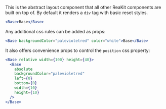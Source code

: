 This is the abstract layout component that all other ReaKit components are built on top of. By default it renders a `div` tag with basic reset styles.

```jsx
<Base>Base</Base>
```

Any additional css rules can be added as props:

```jsx
<Base backgroundColor="palevioletred" color="white">Base</Base>
```

It also offers convenience props to control the `position` css property:

```jsx
<Base relative width={100} height={40}>
  <Base
    absolute
    backgroundColor="palevioletred"
    left={0}
    bottom={0}
    width={10}
    height={10}
  />
</Base>
```
